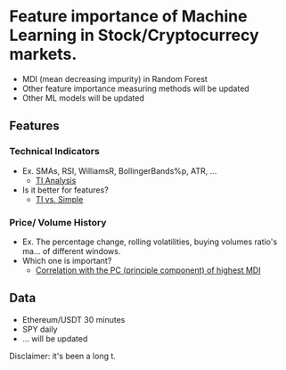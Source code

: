 # Feature importance of Machine Learning in Stock/Cryptocurrecy markets.

- MDI (mean decreasing impurity) in Random Forest
- Other feature importance measuring methods will be updated
- Other ML models will be updated


## Features
### Technical Indicators
- Ex. SMAs, RSI, WilliamsR, BollingerBands%p, ATR, ... 
    - [TI Analysis](https://github.com/jo-cho/Technical_Indicators_analysis/blob/main/Tech.Indicators%20Analysis.ipynb)
- Is it better for features?
    - [TI vs. Simple](https://github.com/jo-cho/Technical_Indicators_analysis/blob/main/Tech.Indicators%20vs.%20Simple.ipynb)
### Price/ Volume History
- Ex. The percentage change, rolling volatilities, buying volumes ratio's ma... of different windows.
- Which one is important?
    - [Correlation with the PC (principle component) of highest MDI](https://github.com/jo-cho/Technical_Indicators_analysis/blob/main/ML%20PCA%20Feature%20Importance.ipynb)
## Data
- Ethereum/USDT 30 minutes
- SPY daily
- ... will be updated


Disclaimer: it's been a long t.
 
